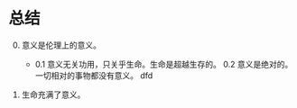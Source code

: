 # 总结

0. 意义是伦理上的意义。
	- 0.1 意义无关功用，只关乎生命。生命是超越生存的。
	0.2 意义是绝对的。一切相对的事物都没有意义。
			dfd 

1. 生命充满了意义。
<!--stackedit_data:
eyJoaXN0b3J5IjpbLTE3NTAzMjI1NDMsMTQzNDk5MjEyOCwtMT
gzMDE2NTcxOV19
-->